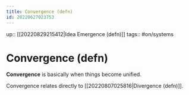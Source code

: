 ```yaml
---
title: Convergence (defn)
id: 20220627023753
---
```

up:: [[20220829215412|Idea Emergence (defn)]]
tags:: #on/systems

# Convergence (defn)
**Convergence** is basically when things become unified.

Convergence relates directly to [[20220807025816|Divergence (defn)]].